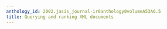 ```yaml
---
anthology_id: 2002.jasis_journal-ir0anthology0volumeA53A6.5
title: Querying and ranking XML documents
---
```

